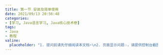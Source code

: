 ```yaml
---
title: 第一节 安装及简单使用
date: 2021/09/13 20:56:48
categories:
- [学习, Java语言学习, Java核心技术卷]
tags:
- Java
- 教程
valine:
  placeholder: "1. 提问前请先仔细阅读本文档⚡\n2. 页面显示问题💥，请提供控制台截图📸或者您的测试网址\n3. 其他任何报错💣，请提供详细描述和截图📸，祝食用愉快💪"
---
```

